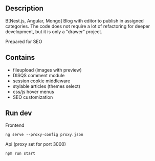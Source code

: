 ## Description
B[Nest.js, Angular, Mongo] Blog with editor to publish in assigned categories.
The code does not require a lot of refactoring for deeper development, but it is only a "drawer" project.

Prepared for SEO

## Contains
- fileupload (images with preview)
- DISQS comment module
- session cookie middleware
- stylable articles (themes select)
- css/js hover menus
- SEO customization

## Run dev

Frontend
```
ng serve --proxy-config proxy.json
```
Api (proxy set for port 3000)
```
npm run start
```
